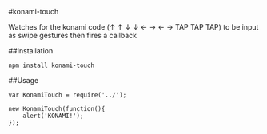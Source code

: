 #konami-touch

Watches for the konami code (↑ ↑ ↓ ↓ ← → ← → TAP TAP TAP) to be input as swipe gestures then fires a callback

##Installation

    npm install konami-touch


##Usage

    var KonamiTouch = require('../');

    new KonamiTouch(function(){
        alert('KONAMI!');
    });